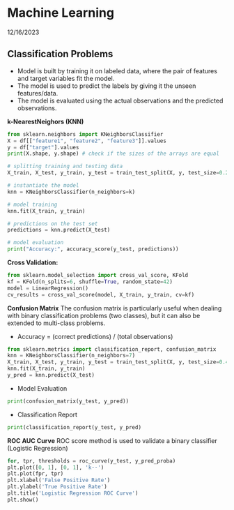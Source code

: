 # Machine Learning

12/16/2023

## Classification Problems
- Model is built by training it on labeled data, where the pair of features and target variables fit the model.
- The model is used to predict the labels by giving it the unseen features/data.
- The model is evaluated using the actual observations and the predicted observations.

**k-NearestNeighors (KNN)**

```python
from sklearn.neighbors import KNeighborsClassifier
X = df[["feature1", "feature2", "feature3"]].values
y = df["target"].values
print(X.shape, y.shape) # check if the sizes of the arrays are equal

# splitting training and testing data
X_train, X_test, y_train, y_test = train_test_split(X, y, test_size=0.25, random_state=123)

# instantiate the model
knn = KNeighborsClassifier(n_neighbors=k)

# model training
knn.fit(X_train, y_train)

# predictions on the test set
predictions = knn.predict(X_test)

# model evaluation
print("Accuracy:", accuracy_score(y_test, predictions))
```

**Cross Validation:**
```python
from sklearn.model_selection import cross_val_score, KFold
kf = KFold(n_splits=6, shuffle=True, random_state=42)
model = LinearRegression()
cv_results = cross_val_score(model, X_train, y_train, cv=kf)
```

**Confusion Matrix**
The confusion matrix is particularly useful when dealing with binary classification problems (two classes), but it can also be extended to multi-class problems.
- Accuracy = (correct predictions) / (total observations)

```python
from sklearn.metrics import classification_report, confusion_matrix
knn = KNeighborsClassifier(n_neighbors=7)
X_train, X_test, y_train, y_test = train_test_split(X, y, test_size=0.4, random_state=42)
knn.fit(X_train, y_train)
y_pred = knn.predict(X_test)
```

- Model Evaluation

```python
print(confusion_matrix(y_test, y_pred))

```

- Classification Report

```python  
print(classification_report(y_test, y_pred)

```

**ROC AUC Curve**
ROC score method is used to validate a binary classifier (Logistic Regression)

```python
for, tpr, thresholds = roc_curve(y_test, y_pred_proba)
plt.plot([0, 1], [0, 1], 'k--')
plt.plot(fpr, tpr)
plt.xlabel('False Positive Rate')
plt.ylabel('True Positive Rate')
plt.title('Logistic Regression ROC Curve')
plt.show()
```




















